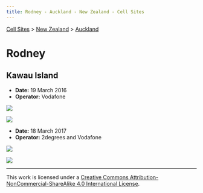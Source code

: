 ```yaml
---
title: Rodney - Auckland - New Zealand - Cell Sites
---
```


[Cell Sites](../../../) > [New Zealand](../../) > [Auckland](../)

# Rodney

## Kawau Island

* **Date:** 19 March 2016
* **Operator:** Vodafone

![](https://f001.backblazeb2.com/file/CellSites/NZ/AUK/Rodney/20160319-134312.jpg)

![](https://f001.backblazeb2.com/file/CellSites/NZ/AUK/Rodney/20160319-133718.jpg)

* **Date:** 18 March 2017
* **Operator:** 2degrees and Vodafone

![](https://f001.backblazeb2.com/file/CellSites/NZ/AUK/Rodney/20170318-143550.jpg)

![](https://f001.backblazeb2.com/file/CellSites/NZ/AUK/Rodney/20170318-143537.jpg)

---

This work is licensed under a [Creative Commons Attribution-NonCommercial-ShareAlike 4.0 International License](http://creativecommons.org/licenses/by-nc-sa/4.0/).
